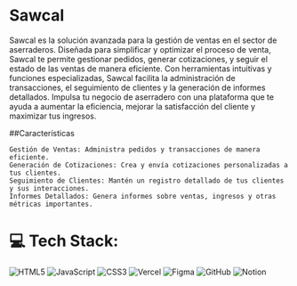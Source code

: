 # Sawcal

Sawcal es la solución avanzada para la gestión de ventas en el sector de aserraderos. Diseñada para simplificar y optimizar el proceso de venta, Sawcal te permite gestionar pedidos, generar cotizaciones, y seguir el estado de las ventas de manera eficiente. Con herramientas intuitivas y funciones especializadas, Sawcal facilita la administración de transacciones, el seguimiento de clientes y la generación de informes detallados. Impulsa tu negocio de aserradero con una plataforma que te ayuda a aumentar la eficiencia, mejorar la satisfacción del cliente y maximizar tus ingresos.

##Características

    Gestión de Ventas: Administra pedidos y transacciones de manera eficiente.
    Generación de Cotizaciones: Crea y envía cotizaciones personalizadas a tus clientes.
    Seguimiento de Clientes: Mantén un registro detallado de tus clientes y sus interacciones.
    Informes Detallados: Genera informes sobre ventas, ingresos y otras métricas importantes.

# 💻 Tech Stack:
![HTML5](https://img.shields.io/badge/html5-%23E34F26.svg?style=flat&logo=html5&logoColor=white) ![JavaScript](https://img.shields.io/badge/javascript-%23323330.svg?style=flat&logo=javascript&logoColor=%23F7DF1E) ![CSS3](https://img.shields.io/badge/css3-%231572B6.svg?style=flat&logo=css3&logoColor=white) ![Vercel](https://img.shields.io/badge/vercel-%23000000.svg?style=flat&logo=vercel&logoColor=white) ![Figma](https://img.shields.io/badge/figma-%23F24E1E.svg?style=flat&logo=figma&logoColor=white) ![GitHub](https://img.shields.io/badge/github-%23121011.svg?style=flat&logo=github&logoColor=white) ![Notion](https://img.shields.io/badge/Notion-%23000000.svg?style=flat&logo=notion&logoColor=white)
